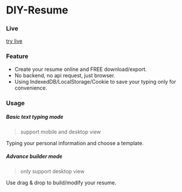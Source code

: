# DIY-Resume



### Live

[try live]()

### Feature

* Create your resume online and FREE download/export.
* No backend, no api request, just browser.
* Using IndexedDB/LocalStorage/Cookie to save your typing only for convenience. 

### Usage

##### Basic text typing mode
> support mobile and desktop view

Typing your personal information and choose a template.

##### Advance builder mode
> only support desktop view

Use drag & drop to build/modify your resume.
